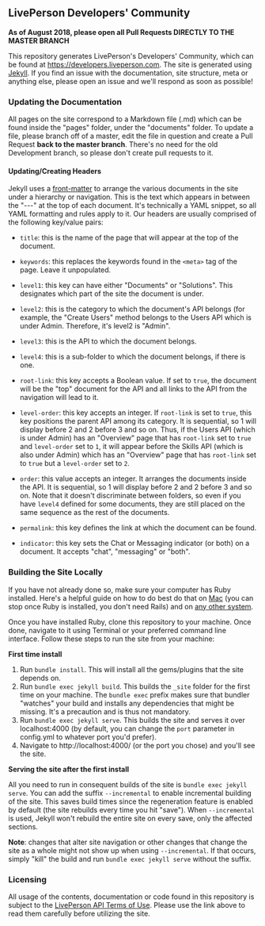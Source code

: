 ## LivePerson Developers' Community

**As of August 2018, please open all Pull Requests DIRECTLY TO THE MASTER BRANCH**

This repository generates LivePerson's Developers' Community, which can be found at https://developers.liveperson.com. The site is generated using [Jekyll](https://jekyllrb.com/). If you find an issue with the documentation, site structure, meta or anything else, please open an issue and we'll respond as soon as possible!

### Updating the Documentation

All pages on the site correspond to a Markdown file (.md) which can be found inside the "pages" folder, under the "documents" folder. To update a file, please branch off of a master, edit the file in question and create a Pull Request **back to the master branch**. There's no need for the old Development branch, so please don't create pull requests to it.

#### Updating/Creating Headers

Jekyll uses a [front-matter](https://jekyllrb.com/docs/frontmatter/) to arrange the various documents in the site under a hierarchy or navigation. This is the text which appears in between the "---" at the top of each document. It's technically a YAML snippet, so all YAML formatting and rules apply to it. Our headers are usually comprised of the following key/value pairs:

* `title`: this is the name of the page that will appear at the top of the document.

* `keywords`: this replaces the keywords found in the `<meta>` tag of the page. Leave it unpopulated.

* `level1`: this key can have either "Documents" or "Solutions". This designates which part of the site the document is under.

* `level2`: this is the category to which the document's API belongs (for example, the "Create Users" method belongs to the Users API which is under Admin. Therefore, it's level2 is "Admin".

* `level3`: this is the API to which the document belongs.

* `level4`: this is a sub-folder to which the document belongs, if there is one.

* `root-link`: this key accepts a Boolean value. If set to `true`, the document will be the "top" document for the API and all links to the API from the navigation will lead to it.

* `level-order`: this key accepts an integer. If `root-link` is set to `true`, this key positions the parent API among its category. It is sequential, so 1 will display before 2 and 2 before 3 and so on. Thus, if the Users API (which is under Admin) has an "Overview" page that has `root-link` set to `true` and `level-order` set to `1`, it will appear before the Skills API (which is also under Admin) which has an "Overview" page that has `root-link` set to `true` but a `level-order` set to `2`.

* `order`: this value accepts an integer. It arranges the documents inside the API. It is sequential, so 1 will display before 2 and 2 before 3 and so on. Note that it doesn't discriminate between folders, so even if you have `level4` defined for some documents, they are still placed on the same sequence as the rest of the documents.

* `permalink`: this key defines the link at which the document can be found.

* `indicator`: this key sets the Chat or Messaging indicator (or both) on a document. It accepts "chat", "messaging" or "both".

### Building the Site Locally

If you have not already done so, make sure your computer has Ruby installed. Here's a helpful guide on how to do best do that on [Mac](http://railsapps.github.io/installrubyonrails-mac.html) (you can stop once Ruby is installed, you don't need Rails) and on [any other system](https://www.ruby-lang.org/en/documentation/installation/).

Once you have installed Ruby, clone this repository to your machine. Once done, navigate to it using Terminal or your preferred command line interface. Follow these steps to run the site from your machine:

**First time install**

1. Run `bundle install`. This will install all the gems/plugins that the site depends on.
2. Run `bundle exec jekyll build`. This builds the `_site` folder for the first time on your machine. The `bundle exec` prefix makes sure that bundler "watches" your build and installs any dependencies that might be missing. It's a precaution and is thus not mandatory.
3. Run `bundle exec jekyll serve`. This builds the site and serves it over localhost:4000 (by default, you can change the `port` parameter in config.yml to whatever port you'd prefer).
4. Navigate to http://localhost:4000/ (or the port you chose) and you'll see the site.

**Serving the site after the first install**

All you need to run in consequent builds of the site is `bundle exec jekyll serve`. You can add the suffix `--incremental` to enable incremental building of the site. This saves build times since the regeneration feature is enabled by default (the site rebuilds every time you hit "save"). When `--incremental` is used, Jekyll won't rebuild the entire site on every save, only the affected sections.

**Note**: changes that alter site navigation or other changes that change the site as a whole might not show up when using `--incremental`. If that occurs, simply "kill" the build and run `bundle exec jekyll serve` without the suffix.

### Licensing

All usage of the contents, documentation or code found in this repository is subject to the [LivePerson API Terms of Use](https://www.liveperson.com/policies/apitou). Please use the link above to read them carefully before utilizing the site.
